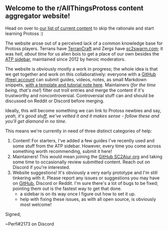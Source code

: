 <!--
.. title: Welcome to AllThingsProtoss
.. slug: index
.. date: 2020-07-07 07:45:13 UTC
.. tags: 
.. category: 
.. link: 
.. description: 
.. type: text
.. author: Perfi
.. hidetitle: True
.. nocomments: True
-->

## Welcome to the r/AllThingsProtoss content aggregator website!

Head on over to [our list of current content](/posts/) to skip the rationale
and start learning Protoss :)

The website arose out of a perceived lack of a common knowledge base for Protoss players.
Terrans have [TerranCraft](https://terrancraft.com/) and Zergs have
[sc2swarm.com](sc2swarm.com); it was *hell, about time* for us alien bois to
get a place of our own besides the [ATP
sidebar](https://www.reddit.com/r/allthingsprotoss/), maintained since 2012 by heroic moderators.

The website is obviously mostly a work in progress; the whole idea is that we
get together and work on this collaboratively: everyone with a [GitHub (free)
account](https://github.com/) can submit guides, videos, notes, as small
Markdown snippets, [with a template and tutorial note
here](https://raw.githubusercontent.com/sc2aiur/sc2aiur.github.io/src/CONTENT_TEMPLATE.md).
Maintainers (*for the time being, that's me!*) filter out troll entries and
merge the content if it's trustworthy and noncontroversial. Controversial stuff
can and should be discussed on Reddit or Discord before merging.

Ideally, this will become something we can link to Protoss newbies and say,
*yeah, it's good stuff, we've vetted it and it makes sense - follow these and
you'll get diamond in no time*.

This means we're currently in need of three distinct categories of help:

1. Content! For starters, I've added a few guides I've recently used and some
   stuff from the ATP sidebar. However, every time you come across something
   worth recommending, submit it here!
2. Maintainers! This would mean joining the [GitHub SC2Aiur
   org](https://github.com/sc2aiur) and taking some time to
   occasionally review submitted content. Reach out on Discord if you're interested.
3. Website suggestions! It's obviously a very early prototype and I'm still tinkering with it.
   Please report any issues or suggestions you may have on
   [GitHub](https://github.com/sc2aiur/sc2aiur.github.io/issues?q=is%3Aissue+is%3Aopen+sort%3Aupdated-desc),
   Discord or Reddit. I'm sure there's a lot of bugs to be fixed; pointing them out is the fastest way to get that done.
    * a sidebar is on its way once I figure out how to set it up.
    * help with fixing these issues, as with all open source, is obviously most welcome!

Signed,

~Perfi#2173 on Discord


